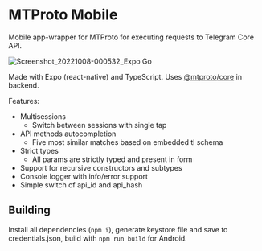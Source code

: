 # MTProto Mobile

Mobile app-wrapper for MTProto for executing requests to Telegram Core API.

![Screenshot_20221008-000532_Expo Go](https://user-images.githubusercontent.com/59040542/194644928-3ecc6958-36c7-4cd7-a5af-aebe0dc4105f.jpg)

Made with Expo (react-native) and TypeScript. Uses [@mtproto/core](https://mtproto-core.js.org/) in backend.

Features:

- Multisessions
  - Switch between sessions with single tap
- API methods autocompletion
  - Five most similar matches based on embedded tl schema
- Strict types
  - All params are strictly typed and present in form
- Support for recursive constructors and subtypes
- Console logger with info/error support
- Simple switch of api_id and api_hash

## Building

Install all dependencies (`npm i`), generate keystore file and save to credentials.json, build with `npm run build` for Android.
